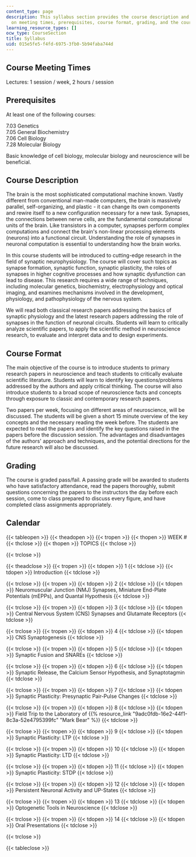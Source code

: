 ```yaml
---
content_type: page
description: This syllabus section provides the course description and information
  on meeting times, prerequisites, course format, grading, and the course calendar.
learning_resource_types: []
ocw_type: CourseSection
title: Syllabus
uid: 015e5fe5-f4fd-6975-3fb0-5b94faba744d
---
```


Course Meeting Times
--------------------

Lectures: 1 session / week, 2 hours / session

Prerequisites
-------------

At least one of the following courses:

7.03 Genetics  
7.05 General Biochemistry  
7.06 Cell Biology  
7.28 Molecular Biology

Basic knowledge of cell biology, molecular biology and neuroscience will be beneficial.

Course Description
------------------

The brain is the most sophisticated computational machine known. Vastly different from conventional man-made computers, the brain is massively parallel, self-organizing, and plastic - it can change its own components and rewire itself to a new configuration necessary for a new task. Synapses, the connections between nerve cells, are the fundamental computational units of the brain. Like transistors in a computer, synapses perform complex computations and connect the brain's non-linear processing elements (neurons) into a functional circuit. Understanding the role of synapses in neuronal computation is essential to understanding how the brain works.

In this course students will be introduced to cutting-edge research in the field of synaptic neurophysiology. The course will cover such topics as synapse formation, synaptic function, synaptic plasticity, the roles of synapses in higher cognitive processes and how synaptic dysfunction can lead to disease. This research requires a wide range of techniques, including molecular genetics, biochemistry, electrophysiology and optical imaging, and examines mechanisms involved in the development, physiology, and pathophysiology of the nervous system.

We will read both classical research papers addressing the basics of synaptic physiology and the latest research papers addressing the role of synapses in the function of neuronal circuits. Students will learn to critically analyze scientific papers, to apply the scientific method in neuroscience research, to evaluate and interpret data and to design experiments.

Course Format
-------------

The main objective of the course is to introduce students to primary research papers in neuroscience and teach students to critically evaluate scientific literature. Students will learn to identify key questions/problems addressed by the authors and apply critical thinking. The course will also introduce students to a broad scope of neuroscience facts and concepts through exposure to classic and contemporary research papers.

Two papers per week, focusing on different areas of neuroscience, will be discussed. The students will be given a short 15 minute overview of the key concepts and the necessary reading the week before. The students are expected to read the papers and identify the key questions raised in the papers before the discussion session. The advantages and disadvantages of the authors' approach and techniques, and the potential directions for the future research will also be discussed.

Grading
-------

The course is graded pass/fail. A passing grade will be awarded to students who have satisfactory attendance, read the papers thoroughly, submit questions concerning the papers to the instructors the day before each session, come to class prepared to discuss every figure, and have completed class assignments appropriately.

Calendar
--------

{{< tableopen >}}
{{< theadopen >}}
{{< tropen >}}
{{< thopen >}}
WEEK #
{{< thclose >}}
{{< thopen >}}
TOPICS
{{< thclose >}}

{{< trclose >}}

{{< theadclose >}}
{{< tropen >}}
{{< tdopen >}}
1
{{< tdclose >}}
{{< tdopen >}}
Introduction
{{< tdclose >}}

{{< trclose >}}
{{< tropen >}}
{{< tdopen >}}
2
{{< tdclose >}}
{{< tdopen >}}
Neuromuscular Junction (NMJ) Synapses, Miniature End-Plate Potentials (mEPPs), and Quantal Hypothesis
{{< tdclose >}}

{{< trclose >}}
{{< tropen >}}
{{< tdopen >}}
3
{{< tdclose >}}
{{< tdopen >}}
Central Nervous System (CNS) Synapses and Glutamate Receptors
{{< tdclose >}}

{{< trclose >}}
{{< tropen >}}
{{< tdopen >}}
4
{{< tdclose >}}
{{< tdopen >}}
CNS Synaptogenesis
{{< tdclose >}}

{{< trclose >}}
{{< tropen >}}
{{< tdopen >}}
5
{{< tdclose >}}
{{< tdopen >}}
Synaptic Fusion and SNAREs
{{< tdclose >}}

{{< trclose >}}
{{< tropen >}}
{{< tdopen >}}
6
{{< tdclose >}}
{{< tdopen >}}
Synaptic Release, the Calcium Sensor Hypothesis, and Synaptotagmin
{{< tdclose >}}

{{< trclose >}}
{{< tropen >}}
{{< tdopen >}}
7
{{< tdclose >}}
{{< tdopen >}}
Synaptic Plasticity: Presynaptic Pair-Pulse Changes
{{< tdclose >}}

{{< trclose >}}
{{< tropen >}}
{{< tdopen >}}
8
{{< tdclose >}}
{{< tdopen >}}
Field Trip to the Laboratory of {{% resource_link "9adc0fdb-16e2-44f1-8c3a-52e4795399fc" "Mark Bear" %}}
{{< tdclose >}}

{{< trclose >}}
{{< tropen >}}
{{< tdopen >}}
9
{{< tdclose >}}
{{< tdopen >}}
Synaptic Plasticity: LTP
{{< tdclose >}}

{{< trclose >}}
{{< tropen >}}
{{< tdopen >}}
10
{{< tdclose >}}
{{< tdopen >}}
Synaptic Plasticity: LTD
{{< tdclose >}}

{{< trclose >}}
{{< tropen >}}
{{< tdopen >}}
11
{{< tdclose >}}
{{< tdopen >}}
Synaptic Plasticity: STDP
{{< tdclose >}}

{{< trclose >}}
{{< tropen >}}
{{< tdopen >}}
12
{{< tdclose >}}
{{< tdopen >}}
Persistent Neuronal Activity and UP-States
{{< tdclose >}}

{{< trclose >}}
{{< tropen >}}
{{< tdopen >}}
13
{{< tdclose >}}
{{< tdopen >}}
Optogenetic Tools in Neuroscience
{{< tdclose >}}

{{< trclose >}}
{{< tropen >}}
{{< tdopen >}}
14
{{< tdclose >}}
{{< tdopen >}}
Oral Presentations
{{< tdclose >}}

{{< trclose >}}

{{< tableclose >}}